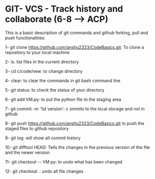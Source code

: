 # GIT- VCS - Track history and collaborate (6-8 --> ACP)

This is a basic description of git commands and github forking, pull and push functionalities:

1- git clone https://github.com/anshu2323/CodeBasics.git: To clone a repository to your local machine

2- ls: list files in the current directory

3- cd c/code/new: to change directory

4- clear: to clear the commands in git bash command line

5- git status: to check the status of your directory

6- git add VM.py: to put the python file to the staging area

7- git commit -m '1st version': c ommits to the local storage and not in github

8- git push https://github.com/anshu2323/CodeBasics.git to push the staged files to github repository

9- git log: will show all commit history

10- git difftool HEAD: Tells the changes in the previous version of the file and the newer version

11- git checkout -- VM.py: to undo what has been changed

12- git checkout .: undo all file changes

